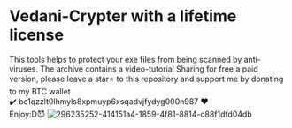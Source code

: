 # Vedani-Crypter with a lifetime license
This tools helps to protect your exe files from being scanned by anti-viruses. The archive contains a video-tutorial
Sharing for free a paid version, please leave a star⭐ to this repository and support me by donating to my BTC wallet 
<br /> ✔️ bc1qzzlt0lhmyls8xpmuyp6xsqadvjfydyg000n987 ❤️
<br /> Enjoy:D😈 
![296235252-414151a4-1859-4f81-8814-c88f1dfd04db](https://github.com/user-attachments/assets/d2b9c6e8-ef52-488c-93a4-fbf9924c5c72)

